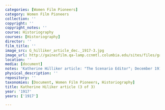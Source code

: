 ```yaml
---
categories: [Women Film Pioneers]
category: Women Film Pioneers
collection: ''
copyright: ''
copyright_notes: ''
course: Historiography
courses: [Historiography]
director: ''
film_title: ''
image_src: G_hilliker_article_dec._1917-3.jpg
image_url: http://gainesfilm.qa-lamp.ccnmtl.columbia.edu/sites/files/gainesfilm/images/G_hilliker_article_dec._1917-3.jpg
location: ''
media: [document]
notes: 'Katherine Hilliker article: "The Scenario Editor"; December 1917'
physical_description: ''
repository: ''
taxonomies: [Document, Women Film Pioneers, Historiography]
title: Katherine Hiliker article (3 of 3)
year: '1917'
years: ['1917']

---
```

